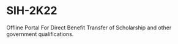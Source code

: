 # SIH-2K22
Offline Portal For Direct Benefit Transfer 
of Scholarship and other government qualifications.
